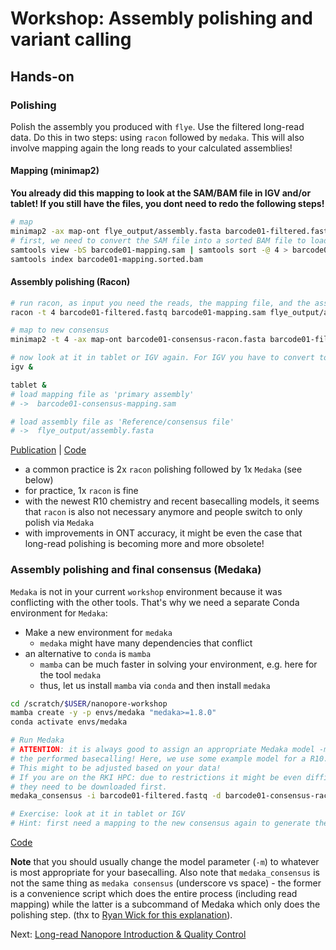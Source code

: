 # Workshop: Assembly polishing and variant calling

## Hands-on

### Polishing

Polish the assembly you produced with `flye`. Use the filtered long-read data. Do this in two steps: using `racon` followed by `medaka`. This will also involve mapping again the long reads to your calculated assemblies! 

#### Mapping (minimap2)

**You already did this mapping to look at the SAM/BAM file in IGV and/or tablet! If you still have the files, you dont need to redo the following steps!**

```bash
# map
minimap2 -ax map-ont flye_output/assembly.fasta barcode01-filtered.fastq > barcode01-mapping.sam
# first, we need to convert the SAM file into a sorted BAM file to load it subsequently in IGV
samtools view -bS barcode01-mapping.sam | samtools sort -@ 4 > barcode01-mapping.sorted.bam  
samtools index barcode01-mapping.sorted.bam
```

#### Assembly polishing (Racon)

```bash
# run racon, as input you need the reads, the mapping file, and the assembly you want to polish
racon -t 4 barcode01-filtered.fastq barcode01-mapping.sam flye_output/assembly.fasta > barcode01-consensus-racon.fasta

# map to new consensus
minimap2 -t 4 -ax map-ont barcode01-consensus-racon.fasta barcode01-filtered.fastq > barcode01-consensus-mapping.sam

# now look at it in tablet or IGV again. For IGV you have to convert to BAM again and index the mapping file!
igv &

tablet &
# load mapping file as 'primary assembly'
# ->  barcode01-consensus-mapping.sam

# load assembly file as 'Reference/consensus file'
# ->  flye_output/assembly.fasta


```
[Publication](https://www.ncbi.nlm.nih.gov/pmc/articles/PMC5411768/) | [Code](https://github.com/isovic/racon)

* a common practice is 2x `racon` polishing followed by 1x `Medaka` (see below)
* for practice, 1x `racon` is fine
* with the newest R10 chemistry and recent basecalling models, it seems that `racon` is also not necessary anymore and people switch to only polish via `Medaka`
* with improvements in ONT accuracy, it might be even the case that long-read polishing is becoming more and more obsolete!

### Assembly polishing and final consensus (Medaka)

`Medaka` is not in your current `workshop` environment because it was conflicting with the other tools. That's why we need a separate Conda environment for `Medaka`:

* Make a new environment for `medaka` 
    * `medaka` might have many dependencies that conflict 
* an alternative to `conda` is `mamba`
    * `mamba` can be much faster in solving your environment, e.g. here for the tool `medaka`
    * thus, let us install `mamba` via `conda` and then install `medaka`

```bash
cd /scratch/$USER/nanopore-workshop
mamba create -y -p envs/medaka "medaka>=1.8.0"
conda activate envs/medaka
```

```bash
# Run Medaka
# ATTENTION: it is always good to assign an appropriate Medaka model -m based on 
# the performed basecalling! Here, we use some example model for a R10.4.1 run with 260 bp/s speed and SUP basecalling. 
# This might to be adjusted based on your data! 
# If you are on the RKI HPC: due to restrictions it might be even difficult to run other Medaka models because 
# they need to be downloaded first. 
medaka_consensus -i barcode01-filtered.fastq -d barcode01-consensus-racon.fasta -o barcode01-medaka -m r1041_e82_260bps_sup_v4.0.0 -t 4

# Exercise: look at it in tablet or IGV
# Hint: first need a mapping to the new consensus again to generate the SAM/BAM file!
```
[Code](https://github.com/nanoporetech/medaka)

**Note** that you should usually change the model parameter (`-m`) to whatever is most appropriate for your basecalling. Also note that `medaka_consensus` is not the same thing as `medaka consensus` (underscore vs space) - the former is a convenience script which does the entire process (including read mapping) while the latter is a subcommand of Medaka which only does the polishing step. (thx to [Ryan Wick for this explanation](https://github.com/rrwick/Trycycler/wiki/Polishing-after-Trycycler)).

Next: [Long-read Nanopore Introduction & Quality Control](nanopore.md)